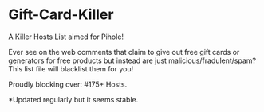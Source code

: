 # Gift-Card-Killer

A Killer Hosts List aimed for Pihole!

Ever see on the web comments that claim to give out free gift cards or generators for free products but instead are just malicious/fradulent/spam? This list file will blacklist them for you!

Proudly blocking over: #175+ Hosts.

*Updated regularly but it seems stable.
